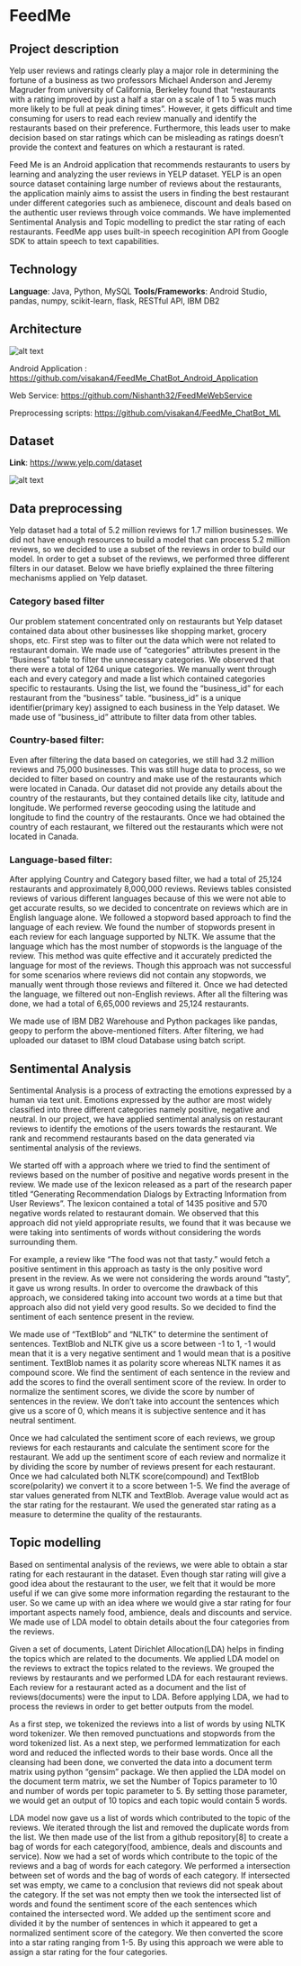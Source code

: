 # FeedMe

## Project description

Yelp user reviews and ratings clearly play a major role in determining the fortune of a business as two professors Michael Anderson and Jeremy Magruder from university of California, Berkeley found that “restaurants with a rating improved by just a half a star on a scale of 1 to 5 was much more likely to be full at peak dining times”. However, it gets difficult and time consuming for users to read each review manually and identify the restaurants based on their preference. Furthermore, this leads user to make decision based on star ratings which can be misleading as ratings doesn’t provide the context and features on which a restaurant is rated. 

Feed Me is an Android application that recommends restaurants to users by learning and analyzing the user reviews in
YELP dataset. YELP is an open source dataset containing large number of reviews about the restaurants, the
application mainly aims to assist the users in finding the best restaurant under different categories such as ambienece, discount and deals based on the authentic user reviews through voice commands. We have implemented Sentimental Analysis and Topic modelling to predict the star rating of each restaurants. FeedMe app uses built-in speech recoginition API from Google SDK to attain speech to text capabilities. 

## Technology

**Language**: Java, Python, MySQL
**Tools/Frameworks**: Android Studio, pandas, numpy, scikit-learn, flask, RESTful API, IBM DB2

## Architecture

![alt text](https://github.com/visakan4/FeedMe_ChatBot_Android_Application/blob/master/Architecture.JPG "Architecture")

Android Application : https://github.com/visakan4/FeedMe_ChatBot_Android_Application

Web Service: https://github.com/Nishanth32/FeedMeWebService

Preprocessing scripts: https://github.com/visakan4/FeedMe_ChatBot_ML

## Dataset

**Link**: https://www.yelp.com/dataset

![alt text](https://github.com/visakan4/FeedMe_ChatBot_Android_Application/blob/master/images/datasetSchema.png "Architecture")

## Data preprocessing

Yelp dataset had a total of 5.2 million reviews for 1.7 million businesses. We did not have enough resources to build a model that can process 5.2 million reviews, so we decided to use a subset of the reviews in order to build our model. In order to get a subset of the reviews, we performed three different filters in our dataset. Below we have briefly explained the three filtering mechanisms applied on Yelp dataset.

### Category based filter

Our problem statement concentrated only on restaurants but Yelp dataset contained data about other businesses like shopping market, grocery shops, etc. First step was to filter out the data which were not related to restaurant domain. We made use of “categories” attributes present in the “Business” table to filter the unnecessary categories. We observed that there were a total of 1264 unique categories. We manually went through each and every category and made a list which contained categories specific to restaurants. Using the list, we found the “business_id” for each restaurant from the “business” table. “business_id” is a unique identifier(primary key) assigned to each business in the Yelp dataset. We made use of “business_id” attribute to filter data from other tables.

### Country-based filter:

Even after filtering the data based on categories, we still had 3.2 million reviews and 75,000 businesses. This was still huge data to process, so we decided to filter based on country and make use of the restaurants which were located in Canada. Our dataset did not provide any details about the country of the restaurants, but they contained details like city, latitude and longitude. We performed reverse geocoding using the latitude and longitude to find the country of the restaurants. Once we had obtained the country of each restaurant, we filtered out the restaurants which were not located in Canada.

### Language-based filter:

After applying Country and Category based filter, we had a total of 25,124 restaurants and approximately 8,000,000 reviews. Reviews tables consisted reviews of various different languages because of this we were not able to get accurate results, so we decided to concentrate on reviews which are in English language alone. We followed a stopword based approach to find the language of each review. We found the number of stopwords present in each review for each language supported by NLTK. We assume that the language which has the most number of stopwords is the language of the review. This method was quite effective and it accurately predicted the language for most of the reviews. Though this approach was not successful for some scenarios where reviews did not contain any stopwords, we manually went through those reviews and filtered it. Once we had detected the language, we filtered out non-English reviews. After all the filtering was done, we had a total of 6,65,000 reviews and 25,124 restaurants.

We made use of IBM DB2 Warehouse and Python packages like pandas, geopy to perform the above-mentioned filters. After filtering, we had uploaded our dataset to IBM cloud Database using batch script.

## Sentimental Analysis

Sentimental Analysis is a process of extracting the emotions expressed by a human via text unit. Emotions expressed by the author are most widely classified into three different categories namely positive, negative and neutral. In our project, we have applied sentimental analysis on restaurant reviews to identify the emotions of the users towards the restaurant. We rank and recommend restaurants based on the data generated via sentimental analysis of the reviews. 
		
We started off with a approach where we tried to find the sentiment of reviews based on the number of positive and negative words present in the review. We made use of the lexicon released as a part of the research paper titled “Generating Recommendation Dialogs by Extracting Information from User Reviews”. The lexicon contained a total of 1435 positive and 570 negative words related to restaurant domain. We observed that this approach did not yield appropriate results, we found that it was because we were taking into sentiments of words without considering the words surrounding them. 

For example, a review like “The food was not that tasty.” would fetch a positive sentiment in this approach as tasty is the only positive word present in the review. As we were not considering the words around “tasty”, it gave us wrong results. In order to overcome the drawback of this approach, we considered taking into account two words at a time but that approach also did not yield very good results. So we decided to find the sentiment of each sentence present in the review. 

We made use of “TextBlob” and “NLTK” to determine the sentiment of sentences. TextBlob and NLTK give us a score between -1 to 1, -1 would mean that it is a very negative sentiment and 1 would mean that is a positive sentiment. TextBlob names it as polarity score whereas NLTK names it as compound score. We find the sentiment of each sentence in the review and add the scores to find the overall sentiment score of the review. In order to normalize the sentiment scores, we divide the score by number of sentences in the review. We don’t take into account the sentences which give us a score of 0, which means it is subjective sentence and it has neutral sentiment. 

Once we had calculated the sentiment score of each reviews, we group reviews for each restaurants and calculate the sentiment score for the restaurant. We add up the sentiment score of each review and normalize it by dividing the score by number of reviews present for each restaurant. Once we had calculated both NLTK score(compound) and TextBlob score(polarity) we convert it to a score between 1-5. We find the average of star values generated from NLTK and TextBlob. Average value would act as the star rating for the restaurant. We used the generated star rating as a measure to determine the quality of the restaurants.


## Topic modelling

Based on sentimental analysis of the reviews, we were able to obtain a star rating for each restaurant in the dataset. Even though star rating will give a good idea about the restaurant to the user, we felt that it would be more useful if we can give some more information regarding the restaurant to the user. So we came up with an idea where we would give a star rating for four important aspects namely food, ambience, deals and discounts and service. We made use of LDA model to obtain details about the four categories from the reviews.

Given a set of documents, Latent Dirichlet Allocation(LDA) helps in finding the topics which are related to the documents. We applied LDA model on the reviews to extract the topics related to the  reviews. We grouped the reviews by restaurants and we performed LDA for each restaurant reviews. Each review for a restaurant acted as a document and the list of reviews(documents) were the input to LDA. Before applying LDA, we had to process the reviews in order to get better outputs from the model. 

As a first step, we tokenized the reviews into a list of words by using NLTK word tokenizer. We then removed punctuations and stopwords from the word tokenized list. As a next step, we performed lemmatization for each word and reduced the inflected words to their base words. Once all the cleansing had been done, we converted the data into a document term matrix using python “gensim” package. We then applied the LDA model on the document term matrix, we set the Number of Topics parameter to 10 and number of words per topic parameter to 5. By setting those parameter, we would get an output of 10 topics and each topic would contain 5 words. 

LDA model now gave us a list of words which contributed to the topic of the reviews. We iterated through the list and removed the duplicate words from the list. We then made use of the list from a github repository[8] to create a bag of words for each category(food, ambience, deals and discounts and service). Now we had a set of words which contribute to the topic of the reviews and a bag of words for each category. We performed a intersection between set of words and the bag of words of each category. If intersected set was empty, we came to a conclusion that reviews did not speak about the category. If the set was not empty then we took the intersected list of words and found the sentiment score of the each sentences which contained the intersected word. We added up the sentiment score and divided it by the number of sentences in which it appeared to get a normalized sentiment score of the category. We then converted the score into a star rating ranging from 1-5. By using this approach we were able to assign a star rating for the four categories.


